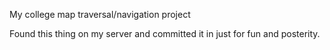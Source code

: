 My college map traversal/navigation project

Found this thing on my server and committed it in just for fun and posterity.
